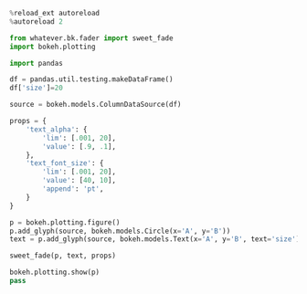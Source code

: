 

```python
%reload_ext autoreload
%autoreload 2
```


```python
from whatever.bk.fader import sweet_fade
import bokeh.plotting

import pandas
```


```python
df = pandas.util.testing.makeDataFrame()
df['size']=20
```


```python
source = bokeh.models.ColumnDataSource(df)
```


```python
props = {
    'text_alpha': {
        'lim': [.001, 20],
        'value': [.9, .1],
    },
    'text_font_size': {
        'lim': [.001, 20],
        'value': [40, 10],
        'append': 'pt',
    }
}
```


```python
p = bokeh.plotting.figure()
p.add_glyph(source, bokeh.models.Circle(x='A', y='B'))
text = p.add_glyph(source, bokeh.models.Text(x='A', y='B', text='size'))

sweet_fade(p, text, props)

bokeh.plotting.show(p)
pass
```


```python

```


```python

```
